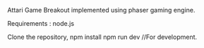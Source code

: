 Attari Game Breakout implemented using phaser gaming engine. 

Requirements : node.js 

Clone the repository, 
npm install
npm run dev //For development. 
